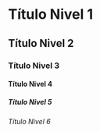 # Título Nivel 1

## Título Nivel 2

### Título Nivel 3

#### Título Nivel 4

##### Título Nivel 5

###### Título Nivel 6
